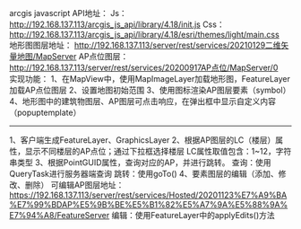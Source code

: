 arcgis javascript API地址：
Js：http://192.168.137.113/arcgis_js_api/library/4.18/init.js
Css：http://192.168.137.113/arcgis_js_api/library/4.18/esri/themes/light/main.css
 
地形图图层地址：
http://192.168.137.113/server/rest/services/20210129二维矢量地图/MapServer
AP点位图层：
http://192.168.137.113/server/rest/services/20200917AP点位/MapServer/0
 
实现功能：
1、在MapView中，使用MapImageLayer加载地形图，FeatureLayer加载AP点位图层
2、设置地图初始范围
3、使用图标渲染AP图层要素（symbol）
4、地形图中的建筑物图层、AP图层可点击响应，在弹出框中显示自定义内容（popuptemplate）

*****************************************************************************************************
1、客户端生成FeatureLayer、GraphicsLayer
2、根据AP图层的LC（楼层）属性，显示不同楼层的AP点位；通过下拉框选择楼层
LC属性取值包含：1~12，字符串类型
3、根据PointGUID属性，查询对应的AP，并进行跳转。
查询：使用QueryTask进行服务器端查询
跳转：使用goTo()
4、要素图层的编辑（添加、修改、删除）
可编辑AP图层地址：
https://192.168.137.113/server/rest/services/Hosted/20201123%E7%A9%BA%E7%99%BDAP%E5%9B%BE%E5%B1%82%E5%A7%9A%E5%88%9A%E7%94%A8/FeatureServer
编辑：使用FeatureLayer中的applyEdits()方法
